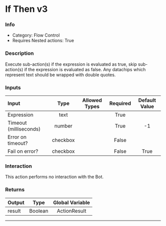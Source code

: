 # If Then v3

### Info

- Category: Flow Control
- Requires Nested actions: True


### Description
Execute sub-action(s) if the expression is evaluated as true, skip sub-action(s) if the expression is evaluated as false. Any datachips which represent text should be wrapped with double quotes.


### Inputs

| Input | Type | Allowed Types | Required |  Default Value |
| :--- | :---: | :---: | :---: | :---: |
| Expression | text |  | True |  |
| Timeout (milliseconds) | number |  | True | -1 |
| Error on timeout? | checkbox |  | False |  |
| Fail on error? | checkbox |  | False | True |


### Interaction
This action performs no interaction with the Bot.

### Returns

| Output | Type | Global Variable |
| :--- | :---: | :---: |
| result | Boolean | ActionResult |

---